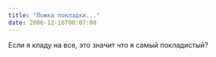 ```yaml
---
title: "Ложка покладки..."
date: 2006-12-16T00:07:00
---
```


<P>Если я кладу на все, это значит что я самый покладистый?</P>
